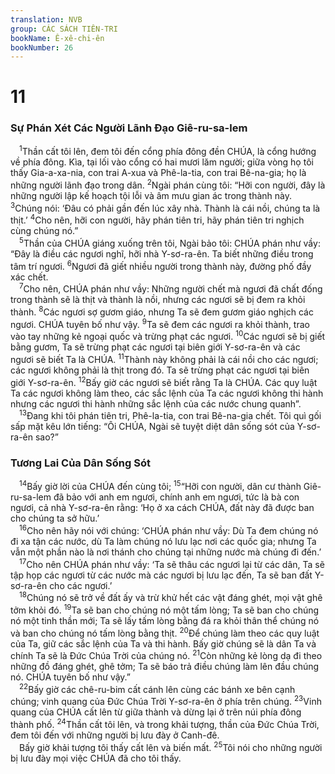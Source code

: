 ```yaml
---
translation: NVB
group: CÁC SÁCH TIÊN-TRI
bookName: Ê-xê-chi-ên 
bookNumber: 26
---
```


<div class="title"><h1>11</h1><h3>Sự Phán Xét Các Người Lãnh Đạo Giê-ru-sa-lem </h3></div>
<span class="verse exe_11_1"> <sup>1</sup>Thần cất tôi lên, đem tôi đến cổng phía đông đền CHÚA, là cổng hướng về phía đông. Kìa, tại lối vào cổng có hai mươi lăm người; giữa vòng họ tôi thấy Gia-a-xa-nia, con trai A-xua và Phê-la-tia, con trai Bê-na-gia; họ là những người lãnh đạo trong dân. </span>
<span class="verse exe_11_2"><sup>2</sup>Ngài phán cùng tôi: “Hỡi con người, đây là những người lập kế hoạch tội lỗi và âm mưu gian ác trong thành này. </span>
<span class="verse exe_11_3"><sup>3</sup>Chúng nói: ‘Đâu có phải gần đến lúc xây nhà. Thành là cái nồi, chúng ta là thịt.’ </span>
<span class="verse exe_11_4"><sup>4</sup>Cho nên, hỡi con người, hãy phán tiên tri, hãy phán tiên tri nghịch cùng chúng nó.” <br/></span>
<span class="verse exe_11_5"> <sup>5</sup>Thần của CHÚA giáng xuống trên tôi, Ngài bảo tôi: CHÚA phán như vầy: “Đây là điều các ngươi nghĩ, hỡi nhà Y-sơ-ra-ên. Ta biết những điều trong tâm trí ngươi. </span>
<span class="verse exe_11_6"><sup>6</sup>Ngươi đã giết nhiều người trong thành này, đường phố đầy xác chết. <br/></span>
<span class="verse exe_11_7"> <sup>7</sup>Cho nên, CHÚA phán như vầy: Những người chết mà ngươi đã chất đống trong thành sẽ là thịt và thành là nồi, nhưng các ngươi sẽ bị đem ra khỏi thành. </span>
<span class="verse exe_11_8"><sup>8</sup>Các ngươi sợ gươm giáo, nhưng Ta sẽ đem gươm giáo nghịch các ngươi. CHÚA tuyên bố như vậy. </span>
<span class="verse exe_11_9"><sup>9</sup>Ta sẽ đem các ngươi ra khỏi thành, trao vào tay những kẻ ngoại quốc và trừng phạt các ngươi. </span>
<span class="verse exe_11_10"><sup>10</sup>Các ngươi sẽ bị giết bằng gươm, Ta sẽ trừng phạt các ngươi tại biên giới Y-sơ-ra-ên và các ngươi sẽ biết Ta là CHÚA. </span>
<span class="verse exe_11_11"><sup>11</sup>Thành này không phải là cái nồi cho các ngươi; các ngươi không phải là thịt trong đó. Ta sẽ trừng phạt các ngươi tại biên giới Y-sơ-ra-ên. </span>
<span class="verse exe_11_12"><sup>12</sup>Bấy giờ các ngươi sẽ biết rằng Ta là CHÚA. Các quy luật Ta các ngươi không làm theo, các sắc lệnh của Ta các ngươi không thi hành nhưng các ngươi thi hành những sắc lệnh của các nước chung quanh”. <br/></span>
<span class="verse exe_11_13"> <sup>13</sup>Đang khi tôi phán tiên tri, Phê-la-tia, con trai Bê-na-gia chết. Tôi quì gối sấp mặt kêu lớn tiếng: “Ôi CHÚA, Ngài sẽ tuyệt diệt dân sống sót của Y-sơ-ra-ên sao?” <br/></span>
<div class="title"><h3>Tương Lai Của Dân Sống Sót </h3></div>
<span class="verse exe_11_14"> <sup>14</sup>Bấy giờ lời của CHÚA đến cùng tôi; </span>
<span class="verse exe_11_15"><sup>15</sup>“Hỡi con người, dân cư thành Giê-ru-sa-lem đã bảo với anh em ngươi, chính anh em ngươi, tức là bà con ngươi, cả nhà Y-sơ-ra-ên rằng: ‘Họ ở xa cách CHÚA, đất này đã được ban cho chúng ta sở hữu.’ <br/></span>
<span class="verse exe_11_16"> <sup>16</sup>Cho nên hãy nói với chúng: ‘CHÚA phán như vầy: Dù Ta đem chúng nó đi xa tận các nước, dù Ta làm chúng nó lưu lạc nơi các quốc gia; nhưng Ta vẫn một phần nào là nơi thánh cho chúng tại những nước mà chúng đi đến.’ <br/></span>
<span class="verse exe_11_17"> <sup>17</sup>Cho nên CHÚA phán như vầy: ‘Ta sẽ thâu các ngươi lại từ các dân, Ta sẽ tập họp các ngươi từ các nước mà các ngươi bị lưu lạc đến, Ta sẽ ban đất Y-sơ-ra-ên cho các ngươi.’ <br/></span>
<span class="verse exe_11_18"> <sup>18</sup>Chúng nó sẽ trở về đất ấy và trừ khử hết các vật đáng ghét, mọi vật ghê tởm khỏi đó. </span>
<span class="verse exe_11_19"><sup>19</sup>Ta sẽ ban cho chúng nó một tấm lòng; Ta sẽ ban cho chúng nó một tinh thần mới; Ta sẽ lấy tấm lòng bằng đá ra khỏi thân thể chúng nó và ban cho chúng nó tấm lòng bằng thịt. </span>
<span class="verse exe_11_20"><sup>20</sup>Để chúng làm theo các quy luật của Ta, giữ các sắc lệnh của Ta và thi hành. Bấy giờ chúng sẽ là dân Ta và chính Ta sẽ là Đức Chúa Trời của chúng nó. </span>
<span class="verse exe_11_21"><sup>21</sup>Còn những kẻ lòng dạ đi theo những đồ đáng ghét, ghê tởm; Ta sẽ báo trả điều chúng làm lên đầu chúng nó. CHÚA tuyên bố như vậy.” <br/></span>
<span class="verse exe_11_22"> <sup>22</sup>Bấy giờ các chê-ru-bim cất cánh lên cùng các bánh xe bên cạnh chúng; vinh quang của Đức Chúa Trời Y-sơ-ra-ên ở phía trên chúng. </span>
<span class="verse exe_11_23"><sup>23</sup>Vinh quang của CHÚA cất lên từ giữa thành và dừng lại ở trên núi phía đông thành phố. </span>
<span class="verse exe_11_24"><sup>24</sup>Thần cất tôi lên, và trong khải tượng, thần của Đức Chúa Trời, đem tôi đến với những người bị lưu đày ở Canh-đê. <br/> Bấy giờ khải tượng tôi thấy cất lên và biến mất. </span>
<span class="verse exe_11_25"><sup>25</sup>Tôi nói cho những người bị lưu đày mọi việc CHÚA đã cho tôi thấy. <br/></span>
